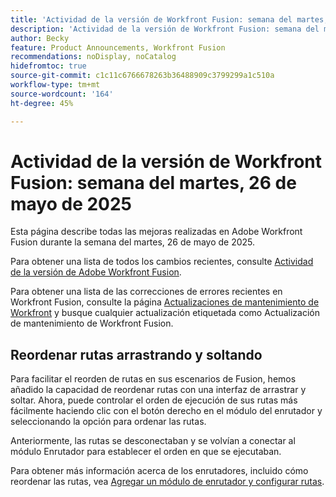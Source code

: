 ```yaml
---
title: 'Actividad de la versión de Workfront Fusion: semana del martes, 26 de mayo de 2025'
description: 'Actividad de la versión de Workfront Fusion: semana del martes, 26 de mayo de 2025'
author: Becky
feature: Product Announcements, Workfront Fusion
recommendations: noDisplay, noCatalog
hidefromtoc: true
source-git-commit: c1c11c6766678263b36488909c3799299a1c510a
workflow-type: tm+mt
source-wordcount: '164'
ht-degree: 45%

---
```


# Actividad de la versión de Workfront Fusion: semana del martes, 26 de mayo de 2025

Esta página describe todas las mejoras realizadas en Adobe Workfront Fusion durante la semana del martes, 26 de mayo de 2025.

Para obtener una lista de todos los cambios recientes, consulte [Actividad de la versión de Adobe Workfront Fusion](/help/workfront-fusion/fusion-product-releases/fusion-release-activity.md).

Para obtener una lista de las correcciones de errores recientes en Workfront Fusion, consulte la página [Actualizaciones de mantenimiento de Workfront](https://experienceleague.adobe.com/es/docs/workfront-known-issues/releases/current-updates) y busque cualquier actualización etiquetada como Actualización de mantenimiento de Workfront Fusion.

## Reordenar rutas arrastrando y soltando

Para facilitar el reorden de rutas en sus escenarios de Fusion, hemos añadido la capacidad de reordenar rutas con una interfaz de arrastrar y soltar. Ahora, puede controlar el orden de ejecución de sus rutas más fácilmente haciendo clic con el botón derecho en el módulo del enrutador y seleccionando la opción para ordenar las rutas.

Anteriormente, las rutas se desconectaban y se volvían a conectar al módulo Enrutador para establecer el orden en que se ejecutaban.

Para obtener más información acerca de los enrutadores, incluido cómo reordenar las rutas, vea [Agregar un módulo de enrutador y configurar rutas](/help/workfront-fusion/create-scenarios/add-modules/router-module.md).
